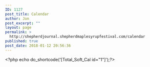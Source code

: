 ```yaml
---
ID: 1127
post_title: Calendar
author: Jon
post_excerpt: ""
layout: page
permalink: >
  http://shepherdjournal.shepherdmaplesyrupfestival.com/calendar
published: true
post_date: 2018-01-12 20:56:36
---
```

&lt;?php echo do_shortcode('[Total_Soft_Cal id="1"]');?&gt;